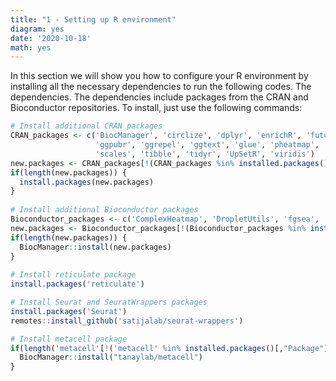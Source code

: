 ```yaml
---
title: "1 - Setting up R environment"
diagram: yes
date: '2020-10-18'
math: yes
---
```


In this section we will show you how to configure your R environment by installing all the necessary dependencies to run the following codes. The dependencies. The dependencies include packages from the CRAN and Bioconductor repositories. To install, just use the following commands:

```r
# Install additional CRAN packages
CRAN_packages <- c('BiocManager', 'circlize', 'dplyr', 'enrichR', 'future', 'ggplot2', 
                   'ggpubr', 'ggrepel', 'ggtext', 'glue', 'pheatmap', 'RColorBrewer', 
                   'scales', 'tibble', 'tidyr', 'UpSetR', 'viridis')
new.packages <- CRAN_packages[!(CRAN_packages %in% installed.packages()[,"Package"])]
if(length(new.packages)) {
  install.packages(new.packages)
}
  
# Install additional Bioconductor packages
Bioconductor_packages <- c('ComplexHeatmap', 'DropletUtils', 'fgsea', 'monocle')
new.packages <- Bioconductor_packages[!(Bioconductor_packages %in% installed.packages()[,"Package"])]
if(length(new.packages)) {
  BiocManager::install(new.packages)
}
  
# Install reticulate package
install.packages('reticulate')

# Install Seurat and SeuratWrappers packages
install.packages('Seurat')
remotes::install_github('satijalab/seurat-wrappers')

# Install metacell package
if(length('metacell'[!('metacell' %in% installed.packages()[,"Package"])])) {
  BiocManager::install("tanaylab/metacell")
}
```
